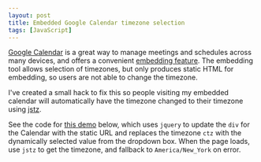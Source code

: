 ```yaml
---
layout: post
title: Embedded Google Calendar timezone selection
tags: [JavaScript]
---
```


[Google Calendar][google-calendar] is a great way to manage meetings
and schedules across many devices, and offers a convenient
[embedding feature][embed].
The embedding tool allows selection of timezones,
but only produces static HTML for embedding, so users
are not able to change the timezone.

I've created a small hack to fix this so people visiting
my embedded calendar will automatically have the timezone
changed to their timezone using [jstz][jstz].

See the code for [this demo][demo] below,
which uses `jquery` to update the `div` for the
Calendar with the static URL and replaces the timezone `ctz` with the
dynamically selected value from the dropdown box.
When the page loads, use `jstz` to get the timezone, and fallback
to `America/New_York` on error.

<script src="http://gist-it.appspot.com/https://github.com/bamos/bamos.github.io/blob/master/meet.html?footer=minimal"></script>

[google-calendar]: http://google.com/calendar
[embed]: https://support.google.com/calendar/answer/41207?hl=en
[timezones]: /data/2014-01-26/timezones.txt
[jstz]: http://pellepim.bitbucket.org/jstz/
[demo]: http://bamos.io/meet
